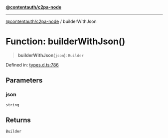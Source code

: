 [**@contentauth/c2pa-node**](../README.md)

***

[@contentauth/c2pa-node](../README.md) / builderWithJson

# Function: builderWithJson()

> **builderWithJson**(`json`): `Builder`

Defined in: [types.d.ts:786](https://github.com/contentauth/c2pa-node-v2/blob/8bb2490bb1f0c6c00c0930669451a7750cccfebc/js-src/types.d.ts#L786)

## Parameters

### json

`string`

## Returns

`Builder`
